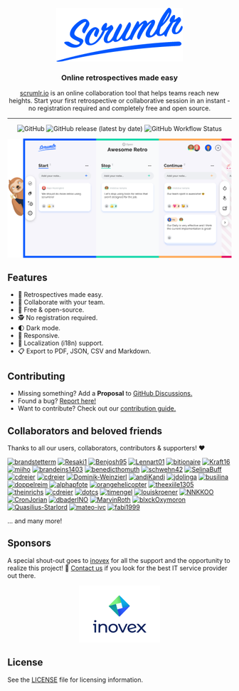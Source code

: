 <p align="center">
  <a href="https://scrumlr.io">
    <img src="scrumlr.png" alt="scrumlr.io" />
  </a>
</p>

<h3 align="center">Online retrospectives made easy</h3>
<p align="center"><a href="https://scrumlr.io">scrumlr.io</a> is an online collaboration tool that helps teams reach new heights. Start your first retrospective or collaborative session in an instant - no registration required and completely free and open source. </p>

---

<p align="center">
  <img alt="GitHub" src="https://img.shields.io/github/license/inovex/scrumlr.io?style=for-the-badge">
  <img alt="GitHub release (latest by date)" src="https://img.shields.io/github/v/release/inovex/scrumlr.io?style=for-the-badge">
  <img alt="GitHub Workflow Status" src="https://img.shields.io/github/actions/workflow/status/inovex/scrumlr.io/continuous-integration.yml?style=for-the-badge">
</p>

<p align="center">
  <a href="https://scrumlr.io">
    <img src="board.png" alt="scrumlr.io" />
  </a>
</p>

## Features

- 🔁 Retrospectives made easy.
- 🤝 Collaborate with your team.
- 💯 Free & open-source.
- 🕵️ No registration required.
- 🌓 Dark mode.
- 📱 Responsive.
- 👅 Localization (i18n) support.
- 📋 Export to PDF, JSON, CSV and Markdown.

## Contributing

- Missing something? Add a **Proposal** to [GitHub Discussions.](https://github.com/inovex/scrumlr.io/discussions/new?category=proposals)
- Found a bug? [Report here!](https://github.com/inovex/scrumlr.io/issues)
- Want to contribute? Check out our [contribution guide.](https://github.com/inovex/scrumlr.io/blob/main/CONTRIBUTING.md)

## Collaborators and beloved friends

Thanks to all our users, collaborators, contributors & supporters! ❤️

[<img src="https://avatars.githubusercontent.com/u/36969812?s=48&amp;v=4" width="48" height="48" alt="brandstetterm">](https://github.com/brandstetterm)
[<img src="https://avatars.githubusercontent.com/u/35272402?s=48&amp;v=4" width="48" height="48" alt="Resaki1">](https://github.com/Resaki1)
[<img src="https://avatars.githubusercontent.com/u/49522775?s=48&amp;v=4" width="48" height="48" alt="Benjosh95">](https://github.com/Benjosh95)
[<img src="https://avatars.githubusercontent.com/u/79283124?v=4&amp;v=4" width="48" height="48" alt="Lennart01">](https://github.com/lennart01)
[<img src="https://avatars.githubusercontent.com/u/1539948?s=48&amp;v=4" width="48" height="48" alt="bitionaire">](https://github.com/bitionaire)
[<img src="https://avatars.githubusercontent.com/u/105675885?s=48&amp;v=4" width="48" height="48" alt="Kraft16">](https://github.com/Kraft16)
[<img src="https://avatars.githubusercontent.com/u/5772868?s=48&amp;v=4" width="48" height="48" alt="miiho">](https://github.com/miiho)
[<img src="https://avatars.githubusercontent.com/u/70689411?s=48&amp;v=4" width="48" height="48" alt="brandeins1403">](https://github.com/brandeins1403)
[<img src="https://avatars.githubusercontent.com/u/56362368?s=48&v=4" width="48" height="48" alt="benedicthomuth">](https://github.com/benedicthomuth)
[<img src="https://avatars.githubusercontent.com/u/7889564?s=48&amp;v=4" width="48" height="48" alt="schwehn42">](https://github.com/schwehn42)
[<img src="https://avatars.githubusercontent.com/u/116653219?s=48&amp;v=4" width="48" height="48" alt="SelinaBuff">](https://github.com/SelinaBuff)
[<img src="https://avatars.githubusercontent.com/u/741171?s=36&amp;v=4" width="48" height="48" alt="cdreier">](https://github.com/wlbr)
[<img src="https://avatars.githubusercontent.com/u/5778920?s=36&amp;v=4" width="48" height="48" alt="cdreier">](https://github.com/bontscho)
[<img src="https://avatars.githubusercontent.com/u/60005702?s=36&amp;v=4" width="48" height="48" alt="Dominik-Weinzierl">](https://github.com/Dominik-Weinzierl)
[<img src="https://avatars.githubusercontent.com/u/86951527?s=36&amp;v=4" width="48" height="48" alt="andiKandi">](https://github.com/andiKandi)
[<img src="https://avatars.githubusercontent.com/u/97038583?s=36&amp;v=4" width="48" height="48" alt="jdolinga">](https://github.com/jdolinga)
[<img src="https://avatars.githubusercontent.com/u/5882421?s=36&amp;v=4" width="48" height="48" alt="busilina">](https://github.com/busilina)
[<img src="https://avatars.githubusercontent.com/u/400103?s=36&amp;v=4" width="48" height="48" alt="doppelreim">](https://github.com/doppelreim)
[<img src="https://avatars.githubusercontent.com/u/28045496?s=36&amp;v=4" width="48" height="48" alt="alphapfote">](https://github.com/alphapfote)
[<img src="https://avatars.githubusercontent.com/u/23505569?s=36&amp;v=4" width="48" height="48" alt="orangehelicopter">](https://github.com/orangehelicopter)
[<img src="https://avatars.githubusercontent.com/u/24627030?s=36&amp;v=4" width="48" height="48" alt="theexiile1305">](https://github.com/theexiile1305)
[<img src="https://avatars.githubusercontent.com/u/8872752?s=36&amp;v=4" width="48" height="48" alt="theinrichs">](https://github.com/theinrichs)
[<img src="https://avatars.githubusercontent.com/u/731608?s=36&amp;v=4" width="48" height="48" alt="cdreier">](https://github.com/cdreier)
[<img src="https://avatars.githubusercontent.com/u/3976183?s=36&v=4" width="48" height="48" alt="dotcs">](https://github.com/dotcs)
[<img src="https://avatars.githubusercontent.com/u/32651718?s=36&amp;v=4" width="48" height="48" alt="timengel">](https://github.com/timengel)
[<img src="https://avatars.githubusercontent.com/u/68269653?s=36&amp;v=4" width="48" height="48" alt="louiskroener">](https://github.com/louiskroener)
[<img src="https://avatars.githubusercontent.com/u/58441634?s=3648&amp;v=4" width="48" height="48" alt="NNKKOO">](https://github.com/NNKKOO)
[<img src="https://avatars.githubusercontent.com/u/44020029?s=48&amp;v=4" width="48" height="48" alt="CronJorian">](https://github.com/CronJorian)
[<img src="https://avatars.githubusercontent.com/u/88541778?s=48&amp;v=4" width="48" height="48" alt="dbaderINO">](https://github.com/dbaderINO)
[<img src="https://avatars.githubusercontent.com/u/39419411?v=4" width="48" height="48" alt="MarvinRoth">](https://github.com/MarvinRoth)
[<img src="https://avatars.githubusercontent.com/u/71148001?v=4" width="48" height="48" alt="blxckOxymoron">](https://github.com/blxckOxymoron)
[<img src="https://avatars.githubusercontent.com/u/54246641?v=4" width="48" height="48" alt="Quasilius-Starlord">](https://github.com/Quasilius-Starlord)
[<img src="https://avatars.githubusercontent.com/u/52677920?v=4" width="48" height="48" alt="mateo-ivc">](https://github.com/mateo-ivc)
[<img src="https://avatars.githubusercontent.com/u/56827034?v=4" width="48" height="48" alt="fabi1999">](https://github.com/fabi1999)

... and many more!

## Sponsors

A special shout-out goes to [inovex](https://inovex.de) for all the support and the opportunity to realize this project! 🙌
[Contact us](https://www.inovex.de/de/kontakt/) if you look for the best IT service provider out there.

<p align="center" style="margin: 0">
  <a href="https://inovex.de/en/" align="center">
    <img src="inovex.svg" height="128" alt="inovex">
  </a>
</p>

## License

See the [LICENSE](./LICENSE) file for licensing information.
